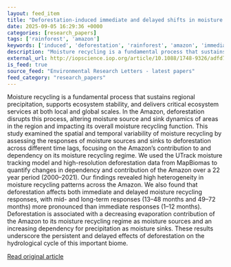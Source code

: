 ```yaml
---
layout: feed_item
title: "Deforestation-induced immediate and delayed shifts in moisture recycling: source and sink dynamics across the Amazon"
date: 2025-09-05 16:29:36 +0000
categories: [research_papers]
tags: ['rainforest', 'amazon']
keywords: ['induced', 'deforestation', 'rainforest', 'amazon', 'immediate']
description: "Moisture recycling is a fundamental process that sustains regional precipitation, supports ecosystem stability, and delivers critical ecosystem services at b..."
external_url: http://iopscience.iop.org/article/10.1088/1748-9326/adfd75
is_feed: true
source_feed: "Environmental Research Letters - latest papers"
feed_category: "research_papers"
---
```


Moisture recycling is a fundamental process that sustains regional precipitation, supports ecosystem stability, and delivers critical ecosystem services at both local and global scales. In the Amazon, deforestation disrupts this process, altering moisture source and sink dynamics of areas in the region and impacting its overall moisture recycling function. This study examined the spatial and temporal variability of moisture recycling by assessing the responses of moisture sources and sinks to deforestation across different time lags, focusing on the Amazon’s contribution to and dependency on its moisture recycling regime. We used the UTrack moisture tracking model and high-resolution deforestation data from MapBiomas to quantify changes in dependency and contribution of the Amazon over a 22 year period (2000–2021). Our findings revealed high heterogeneity in moisture recycling patterns across the Amazon. We also found that deforestation affects both immediate and delayed moisture recycling responses, with mid- and long-term responses (13–48 months and 49–72 months) more pronounced than immediate responses (1–12 months). Deforestation is associated with a decreasing evaporation contribution of the Amazon to its moisture recycling regime as moisture sources and an increasing dependency for precipitation as moisture sinks. These results underscore the persistent and delayed effects of deforestation on the hydrological cycle of this important biome.

[Read original article](http://iopscience.iop.org/article/10.1088/1748-9326/adfd75)

